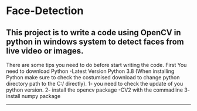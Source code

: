 # Face-Detection

## This project is to write a code using OpenCV in python in windows system to detect faces from live video or images.
There are some tips you need to do before start writing the code.
First You need to download Python -Latest Version Python 3.8 
(When installing Python make sure to check the costumised download to change python directory path to the C:/ directly).
1- you need to check the update of you python version.
2- install the opencv package -CV2 with the commadline <pip3 install cv2>
3- install numpy package


----- 
